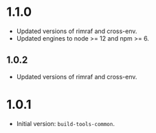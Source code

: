 # 1.1.0

- Updated versions of rimraf and cross-env.
- Updated engines to node >= 12 and npm >= 6.

## 1.0.2

- Updated versions of rimraf and cross-env.

# 1.0.1

- Initial version: `build-tools-common`.
